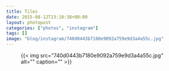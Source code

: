 ```yaml
---
title: Tiles
date: 2015-08-12T13:10:38+00:00
layout: photopost
categories: ["photos", "instagram"]
tags: []
image: "blog/instagram/740d0443b7180e9092a759e9d3a4a55c.jpg"
---
```


<figure class="photo photo--square">
  {{< img src="740d0443b7180e9092a759e9d3a4a55c.jpg" alt="" caption="" >}}

</figure>


